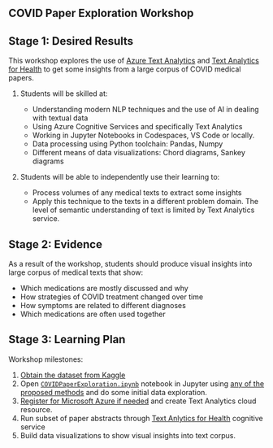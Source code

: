 ## COVID Paper Exploration Workshop

## Stage 1: Desired Results 

This workshop explores the use of [Azure Text Analytics](https://azure.microsoft.com/services/cognitive-services/text-analytics/?WT.mc_id=academic-49822-dmitryso) and [Text Analytics for Health](https://docs.microsoft.com/azure/cognitive-services/language-service/text-analytics-for-health/overview/?WT.mc_id=academic-49822-dmitryso) to get some insights from a large corpus of COVID medical papers. 

1. Students will be skilled at:
   - Understanding modern NLP techniques and the use of AI in dealing with textual data
   - Using Azure Cognitive Services and specifically Text Analytics
   - Working in Jupyter Notebooks in Codespaces, VS Code or locally.
   - Data processing using Python toolchain: Pandas, Numpy
   - Different means of data visualizations: Chord diagrams, Sankey diagrams

1. Students will be able to independently use their learning to:
   - Process volumes of any medical texts to extract some insights
   - Apply this technique to the texts in a different problem domain. The level of semantic understanding of text is limited by Text Analytics service.

## Stage 2: Evidence

As a result of the workshop, students should produce visual insights into large corpus of medical texts that show:
 
 - Which medications are mostly discussed and why
 - How strategies of COVID treatment changed over time
 - How symptoms are related to different diagnoses
 - Which medications are often used together

## Stage 3: Learning Plan

Workshop milestones:

1. [Obtain the dataset from Kaggle](data/README.md)
1. Open [`COVIDPaperExploration.ipynb`](COVIDPaperExploration.ipynb) notebook in Jupyter using [any of the proposed methods](https://soshnikov.com/education/how-to-execute-notebooks-from-github/) and do some initial data exploration.
1. [Register for Microsoft Azure if needed](https://azure-for-academics.github.io/getting-azure/) and create Text Analytics cloud resource.
1. Run subset of paper abstracts through [Text Anlytics for Health](https://docs.microsoft.com/azure/cognitive-services/language-service/text-analytics-for-health/overview/?WT.mc_id=academic-49822-dmitryso) cognitive service
1. Build data visualizations to show visual insights into text corpus.
